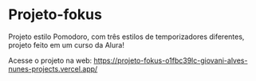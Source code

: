 # Projeto-fokus
Projeto estilo Pomodoro, com três estilos de temporizadores diferentes, projeto feito em um curso da Alura!

Acesse o projeto na web: https://projeto-fokus-o1fbc39lc-giovani-alves-nunes-projects.vercel.app/
